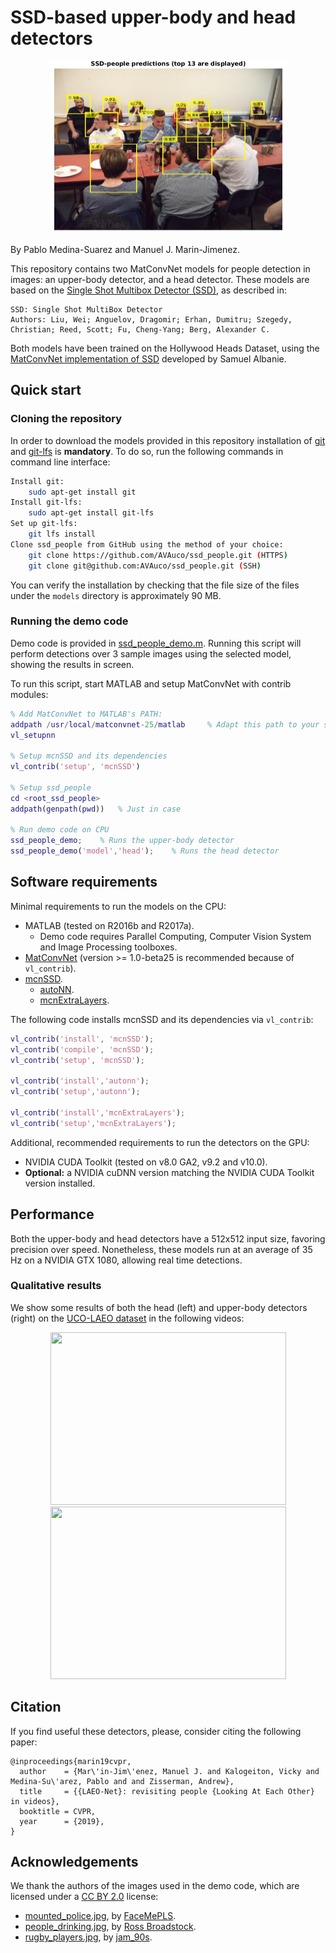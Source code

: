 SSD-based upper-body and head detectors
======

<div align="center">
    <img src="./sample_detections.jpg" alt="Image showing upper-body detections" height="276" width="377">
</div>

By Pablo Medina-Suarez and Manuel J. Marin-Jimenez.

This repository contains two MatConvNet models for people detection in images: an upper-body detector, and a head detector. These models are based on the [Single Shot Multibox Detector (SSD)](https://arxiv.org/abs/1512.02325), as described in:

```
SSD: Single Shot MultiBox Detector
Authors: Liu, Wei; Anguelov, Dragomir; Erhan, Dumitru; Szegedy, Christian; Reed, Scott; Fu, Cheng-Yang; Berg, Alexander C. 
```

Both models have been trained on the Hollywood Heads Dataset, using the [MatConvNet implementation of SSD](https://github.com/albanie/mcnSSD) developed by Samuel Albanie.

Quick start
------
### Cloning the repository
In order to download the models provided in this repository installation of [git](https://git-scm.com/) and [git-lfs](https://git-lfs.github.com/) is **mandatory**. To do so, run the following commands in command line interface:
```bash
Install git:     
    sudo apt-get install git
Install git-lfs:
    sudo apt-get install git-lfs
Set up git-lfs:
    git lfs install
Clone ssd_people from GitHub using the method of your choice: 
    git clone https://github.com/AVAuco/ssd_people.git (HTTPS)
    git clone git@github.com:AVAuco/ssd_people.git (SSH)
```

You can verify the installation by checking that the file size of the files under the `models` directory is approximately 90 MB.

### Running the demo code
Demo code is provided in [ssd_people_demo.m](./ssd_people_demo.m). Running this script will perform detections over 3 sample images using the selected model, showing the results in screen.

To run this script, start MATLAB and setup MatConvNet with contrib modules:
```matlab
% Add MatConvNet to MATLAB's PATH:
addpath /usr/local/matconvnet-25/matlab     % Adapt this path to your setup
vl_setupnn

% Setup mcnSSD and its dependencies
vl_contrib('setup', 'mcnSSD')

% Setup ssd_people
cd <root_ssd_people>  
addpath(genpath(pwd))   % Just in case

% Run demo code on CPU
ssd_people_demo;    % Runs the upper-body detector
ssd_people_demo('model','head');    % Runs the head detector
```

Software requirements
------
Minimal requirements to run the models on the CPU:
- MATLAB (tested on R2016b and R2017a).
    - Demo code requires Parallel Computing, Computer Vision System and Image Processing toolboxes.
- [MatConvNet](http://www.vlfeat.org/matconvnet/) (version >= 1.0-beta25 is recommended because of `vl_contrib`).
- [mcnSSD](https://github.com/albanie/mcnSSD).
    - [autoNN](https://github.com/vlfeat/autonn).
    - [mcnExtraLayers](https://github.com/albanie/mcnExtraLayers).

The following code installs mcnSSD and its dependencies via `vl_contrib`:
```matlab
vl_contrib('install', 'mcnSSD');
vl_contrib('compile', 'mcnSSD');
vl_contrib('setup', 'mcnSSD');

vl_contrib('install','autonn');
vl_contrib('setup','autonn');

vl_contrib('install','mcnExtraLayers');
vl_contrib('setup','mcnExtraLayers');
```

Additional, recommended requirements to run the detectors on the GPU:
- NVIDIA CUDA Toolkit (tested on v8.0 GA2, v9.2 and v10.0).
- **Optional:** a NVIDIA cuDNN version matching the NVIDIA CUDA Toolkit version installed.

Performance
------
Both the upper-body and head detectors have a 512x512 input size, favoring precision over speed. Nonetheless, these models run at an average of 35 Hz on a NVIDIA GTX 1080, allowing real time detections.

### Qualitative results
We show some results of both the head (left) and upper-body detectors (right) on the [UCO-LAEO dataset](https://github.com/AVAuco/ucolaeodb) in the following videos:
<div align="center">
    <a href="https://youtu.be/0BxqcK0RMIM" alt="Head detections demo video" target="_blank">
        <img src="http://i3.ytimg.com/vi/0BxqcK0RMIM/hqdefault.jpg" height="276" width="377">
    </a>
    <a href="https://youtu.be/pfJpM2gZx1M" alt="Upper-body detections demo video" target="_blank">
        <img src="http://i3.ytimg.com/vi/pfJpM2gZx1M/hqdefault.jpg" height="276" width="377">
    </a>
</div>

Citation
------
If you find useful these detectors, please, consider citing the following paper:
```
@inproceedings{marin19cvpr,
  author    = {Mar\'in-Jim\'enez, Manuel J. and Kalogeiton, Vicky and Medina-Su\'arez, Pablo and and Zisserman, Andrew},
  title     = {{LAEO-Net}: revisiting people {Looking At Each Other} in videos},
  booktitle = CVPR,
  year      = {2019},
}
```

Acknowledgements
------
We thank the authors of the images used in the demo code, which are licensed under a [CC BY 2.0](https://creativecommons.org/licenses/by/2.0/) license:
- [mounted_police.jpg](./data/mounted_police.jpg), by [FaceMePLS](https://www.flickr.com/people/faceme/).
- [people_drinking.jpg](./data/people_drinking.jpg), by [Ross Broadstock](https://www.flickr.com/people/figurepainting/).
- [rugby_players.jpg](./data/rugby_players.jpg), by [jam_90s](https://www.flickr.com/people/zerospin/).
